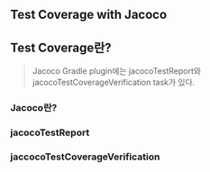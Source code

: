 ## Test Coverage with Jacoco

## Test Coverage란?


> Jacoco Gradle plugin에는 jacocoTestReport와 jacocoTestCoverageVerification task가 있다.

### Jacoco란? 

### jacocoTestReport

### jaccocoTestCoverageVerification
